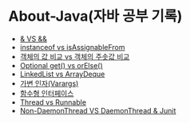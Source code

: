 # About-Java(자바 공부 기록)

- [& VS &&](https://github.com/jeus1998/About-Java/blob/main/record/%26%20vs%20%26%26.md)
- [instanceof vs isAssignableFrom](https://github.com/jeus1998/About-Java/blob/main/record/instanceof%20vs%20isAssignableFrom.md)
- [객체의 값 비교 vs 객체의 주솟값 비교](https://github.com/jeus1998/About-Java/blob/main/record/%EA%B0%9D%EC%B2%B4%EC%9D%98%20%EA%B0%92%20%EB%B9%84%EA%B5%90%20vs%20%EA%B0%9D%EC%B2%B4%EC%9D%98%20%EC%A3%BC%EC%86%9F%EA%B0%92%20%EB%B9%84%EA%B5%90.md)
- [Optional get() vs orElse()](https://github.com/jeus1998/About-Java/blob/main/record/Optional%20get()%20vs%20orElse().md)
- [LinkedList vs ArrayDeque](https://github.com/jeus1998/About-Java/blob/main/record/LinkedList%20vs%20ArrayDeque.md)
- [가변 인자(Varargs)](https://github.com/jeus1998/About-Java/blob/main/record/%EA%B0%80%EB%B3%80%20%EC%9D%B8%EC%9E%90(Varargs).md)
- [함수형 인터페이스](https://github.com/jeus1998/About-Java/blob/main/record/%ED%95%A8%EC%88%98%ED%98%95%20%EC%9D%B8%ED%84%B0%ED%8E%98%EC%9D%B4%EC%8A%A4.md)
- [Thread vs Runnable](https://github.com/jeus1998/About-Java/blob/main/record/Thread%20VS%20Runnable.md)
- [Non-DaemonThread VS DaemonThread & Junit](https://github.com/jeus1998/About-Java/blob/main/record/Non-DaemonThread%20VS%20DaemonThread%20%26%20Junit.md)